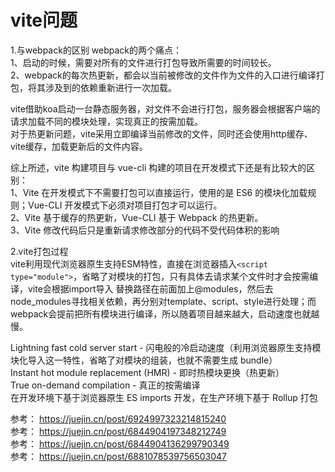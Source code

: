 # vite问题

1.与webpack的区别
webpack的两个痛点：  
1、启动的时候，需要对所有的文件进行打包导致所需要的时间较长。  
2、webpack的每次热更新，都会以当前被修改的文件作为文件的入口进行编译打包，将其涉及到的依赖重新进行一次加载。

vite借助koa启动一台静态服务器，对文件不会进行打包，服务器会根据客户端的请求加载不同的模块处理，实现真正的按需加载。  
对于热更新问题，vite采用立即编译当前修改的文件，同时还会使用http缓存、vite缓存，加载更新后的文件内容。

综上所述，vite 构建项目与 vue-cli 构建的项目在开发模式下还是有比较大的区别：  
1、Vite 在开发模式下不需要打包可以直接运行，使用的是 ES6 的模块化加载规则；Vue-CLI 开发模式下必须对项目打包才可以运行。  
2、Vite 基于缓存的热更新，Vue-CLI 基于 Webpack 的热更新。  
3、Vite 修改代码后只是重新请求修改部分的代码不受代码体积的影响  

2.vite打包过程  
vite利用现代浏览器原生支持ESM特性，直接在浏览器插入`<script type="module">`，省略了对模块的打包，只有具体去请求某个文件时才会按需编译，vite会根据import导入 替换路径在前面加上@modules，然后去node_modules寻找相关依赖，再分别对template、script、style进行处理；而webpack会提前把所有模块进行编译，所以随着项目越来越大，启动速度也就越慢。  

Lightning fast cold server start  - 闪电般的冷启动速度（利用浏览器原生支持模块化导入这一特性，省略了对模块的组装，也就不需要生成 bundle）  
Instant hot module replacement (HMR) - 即时热模块更换（热更新）  
True on-demand compilation - 真正的按需编译  
在开发环境下基于浏览器原生 ES imports 开发，在生产环境下基于 Rollup 打包  

参考： https://juejin.cn/post/6924997323214815240  
参考： https://juejin.cn/post/6844904197348212749  
参考： https://juejin.cn/post/6844904136299790349  
参考： https://juejin.cn/post/6881078539756503047
